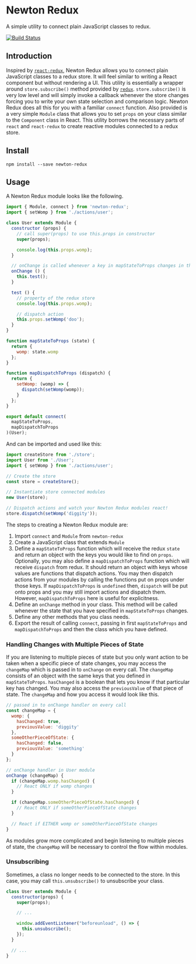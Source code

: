 # Newton Redux

A simple utility to connect plain JavaScript classes to redux.

[![Build Status](https://api.travis-ci.org/cleegle/newton-redux.svg?branch=master)](https://travis-ci.org/cleegle/newton-redux)

## Introduction

Inspired by [`react-redux`](https://github.com/reactjs/react-redux), Newton Redux allows you to connect plain JavaScript classes to a redux store. It will feel similar to writing a React component but without rendering a UI. This utility is essentially a wrapper around `store.subscribe()` method provided by [`redux`](https://github.com/reactjs/redux). `store.subscribe()` is very low level and will simply invoke a callback whenever the store changes forcing you to write your own state selection and comparison logic. Newton Redux does all this for you with a familiar `connect` function. Also provided is a very simple `Module` class that allows you to set `props` on your class similar to the `Component` class in React. This utility borrows the necessary parts of `react` and `react-redux` to create reactive modules connected to a redux store.

## Install

```
npm install --save newton-redux
```

## Usage

A Newton Redux module looks like the following.

```js
import { Module, connect } from 'newton-redux';
import { setWomp } from './actions/user';

class User extends Module {
  constructor (props) {
    // call super(props) to use this.props in constructor
    super(props);

    console.log(this.props.womp);
  }

  // onChange is called whenever a key in mapStateToProps changes in the redux store
  onChange () {
    this.test();
  }

  test () {
    // property of the redux store
    console.log(this.props.womp);

    // dispatch action
    this.props.setWomp('doo');
  }
}

function mapStateToProps (state) {
  return {
    womp: state.womp
  };
}

function mapDispatchToProps (dispatch) {
  return {
    setWomp: (womp) => {
      dispatch(setWomp(womp));
    }
  };
}

export default connect(
  mapStateToProps,
  mapDispatchToProps
)(User);
```

And can be imported and used like this:

```js
import createStore from './store';
import User from './User';
import { setWomp } from './actions/user';

// Create the store
const store = createStore();

// Instantiate store connected modules
new User(store);

// Dispatch actions and watch your Newton Redux modules react!
store.dispatch(setWomp('diggity'));
```

The steps to creating a Newton Redux module are:
1. Import `connect` and `Module` from `newton-redux`
2. Create a JavaScript class that extends `Module`
3. Define a `mapStateToProps` function which will receive the redux `state` and return an object with the keys you would like to find on `props`. Optionally, you may also define a `mapDispatchToProps` function which will receive `dispatch` from redux. It should return an object with keys whose values are functions that dispatch actions. You may then dispatch actions from your modules by calling the functions put on props under those keys. If `mapDispatchToProps` is `undefined` then, `dispatch` will be put onto props and you may still import actions and dispatch them. However, `mapDispatchToProps` here is useful for explicitness.
4. Define an `onChange` method in your class. This method will be called whenever the state that you have specified in `mapStateToProps` changes.
5. Define any other methods that you class needs.
6. Export the result of calling `connect`, passing in first `mapStateToProps` and `mapDispatchToProps` and then the class which you have defined.

### Handling Changes with Multiple Pieces of State

If you are listening to multiple pieces of state but you only want action to be taken when a specific piece of state changes, you may access the `changeMap` which is passed in to `onChange` on every call. The `changeMap` consists of an object with the same keys that you defined in `mapStateToProps`. `hasChanged` is a boolean that lets you know if that particular key has changed. You may also access the `previousValue` of that piece of state. The `changeMap` and how you access it would look like this.

```js
// passed in to onChange handler on every call
const changeMap = {
  womp: {
    hasChanged: true,
    previousValue: 'diggity'
  },
  someOtherPieceOfState: {
    hasChanged: false,
    previousValue: 'something'
  }
};
```
```js
// onChange handler in User module
onChange (changeMap) {
  if (changeMap.womp.hasChanged) {
    // React ONLY if womp changes
  }

  if (changeMap.someOtherPieceOfState.hasChanged) {
    // React ONLY if someOtherPieceOfState changes
  }

  // React if EITHER womp or someOtherPieceOfState changes
}
```

As modules grow more complicated and begin listening to multiple pieces of state, the `changeMap` will be necessary to control the flow within modules.

### Unsubscribing

Sometimes, a class no longer needs to be connected to the store. In this case, you may call `this.unsubscribe()` to unsubscribe your class.

```js
class User extends Module {
  constructor(props) {
    super(props);

    // ...

    window.addEventListener("beforeunload", () => {
      this.unsubscribe();
    });
  }

  // ...
}
```
